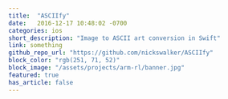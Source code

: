 ```yaml
---
title:  "ASCIIfy"
date:   2016-12-17 10:48:02 -0700
categories: ios
short_description: "Image to ASCII art conversion in Swift"
link: something
github_repo_url: "https://github.com/nickswalker/ASCIIfy"
block_color: "rgb(251, 71, 52)"
block_image: "/assets/projects/arm-rl/banner.jpg"
featured: true
has_article: false
---
```

